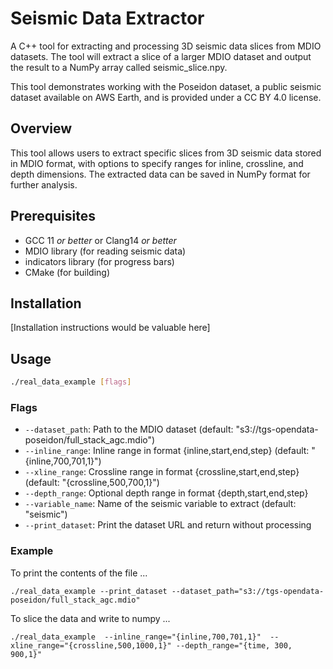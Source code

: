 # Seismic Data Extractor

A C++ tool for extracting and processing 3D seismic data slices from MDIO datasets. The tool will extract a slice of a larger MDIO dataset and output the result to a NumPy array called seismic_slice.npy.

This tool demonstrates working with the Poseidon dataset, a public seismic dataset available on AWS Earth, and is provided under a CC BY 4.0 license.

## Overview

This tool allows users to extract specific slices from 3D seismic data stored in MDIO format, with options to specify ranges for inline, crossline, and depth dimensions. The extracted data can be saved in NumPy format for further analysis.

## Prerequisites

- GCC 11 *or better* or Clang14 *or better*
- MDIO library (for reading seismic data)
- indicators library (for progress bars)
- CMake (for building)

## Installation

[Installation instructions would be valuable here]

## Usage

```bash
./real_data_example [flags]
```

### Flags

- `--dataset_path`: Path to the MDIO dataset (default: "s3://tgs-opendata-poseidon/full_stack_agc.mdio")
- `--inline_range`: Inline range in format {inline,start,end,step} (default: "{inline,700,701,1}")
- `--xline_range`: Crossline range in format {crossline,start,end,step} (default: "{crossline,500,700,1}")
- `--depth_range`: Optional depth range in format {depth,start,end,step}
- `--variable_name`: Name of the seismic variable to extract (default: "seismic")
- `--print_dataset`: Print the dataset URL and return without processing

### Example

To print the contents of the file ...
```
./real_data_example --print_dataset --dataset_path="s3://tgs-opendata-poseidon/full_stack_agc.mdio"
```

To slice the data and write to numpy ...
```
./real_data_example  --inline_range="{inline,700,701,1}"  --xline_range="{crossline,500,1000,1}" --depth_range="{time, 300, 900,1}"
```
